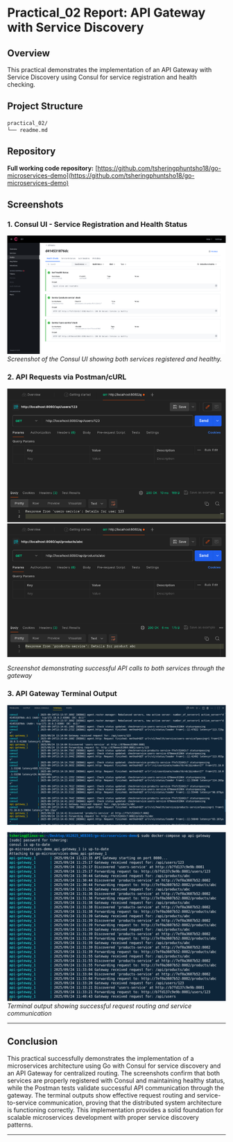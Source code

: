 # Practical_02 Report: API Gateway with Service Discovery

## Overview
This practical demonstrates the implementation of an API Gateway with Service Discovery using Consul for service registration and health checking.

## Project Structure
```
practical_02/
└── readme.md
```

## Repository
**Full working code repository:** [https://github.com/tsheringphuntsho18/go-microservices-demo](https://github.com/tsheringphuntsho18/go-microservices-demo)

## Screenshots

### 1. Consul UI - Service Registration and Health Status
![Consul UI Services](/assets/consul_ui.png)
*Screenshot of the Consul UI showing both services registered and healthy.*

### 2. API Requests via Postman/cURL
![Postman Requests](/assets/postman1.png)
![Postman Requests](/assets/postman2.png)

*Screenshot demonstrating successful API calls to both services through the gateway*

### 3. API Gateway Terminal Output
![API Gateway Logs](/assets/api_gateway1.png)

![API Gateway Logs](/assets/api_gateway2.png)
*Terminal output showing successful request routing and service communication*

---

## Conclusion

This practical successfully demonstrates the implementation of a microservices architecture using Go with Consul for service discovery and an API Gateway for centralized routing. The screenshots confirm that both services are properly registered with Consul and maintaining healthy status, while the Postman tests validate successful API communication through the gateway. The terminal outputs show effective request routing and service-to-service communication, proving that the distributed system architecture is functioning correctly. This implementation provides a solid foundation for scalable microservices development with proper service discovery patterns.

---
